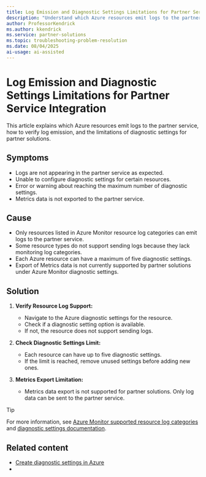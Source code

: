 ```yaml
---
title: Log Emission and Diagnostic Settings Limitations for Partner Service Integration
description: "Understand which Azure resources emit logs to the partner service, how to verify log emission, and the limitations of diagnostic settings for partner solutions."
author: ProfessorKendrick
ms.author: kkendrick
ms.service: partner-solutions
ms.topic: troubleshooting-problem-resolution
ms.date: 08/04/2025
ai-usage: ai-assisted
---
```


# Log Emission and Diagnostic Settings Limitations for Partner Service Integration

This article explains which Azure resources emit logs to the partner service, how to verify log emission, and the limitations of diagnostic settings for partner solutions.

## Symptoms

- Logs are not appearing in the partner service as expected.
- Unable to configure diagnostic settings for certain resources.
- Error or warning about reaching the maximum number of diagnostic settings.
- Metrics data is not exported to the partner service.

## Cause

- Only resources listed in Azure Monitor resource log categories can emit logs to the partner service.
- Some resource types do not support sending logs because they lack monitoring log categories.
- Each Azure resource can have a maximum of five diagnostic settings.
- Export of Metrics data is not currently supported by partner solutions under Azure Monitor diagnostic settings.

## Solution

1. **Verify Resource Log Support:**
    - Navigate to the Azure diagnostic settings for the resource.
    - Check if a diagnostic setting option is available.
    - If not, the resource does not support sending logs.

2. **Check Diagnostic Settings Limit:**
    - Each resource can have up to five diagnostic settings.
    - If the limit is reached, remove unused settings before adding new ones.

3. **Metrics Export Limitation:**
    - Metrics data export is not supported for partner solutions. Only log data can be sent to the partner service.

> [!TIP]
> For more information, see [Azure Monitor supported resource log categories](/azure/azure-monitor/essentials/resource-logs-categories) and [diagnostic settings documentation](/azure/azure-monitor/essentials/diagnostic-settings).

## Related content

- [Create diagnostic settings in Azure](/azure/azure-monitor/essentials/diagnostic-settings)
-